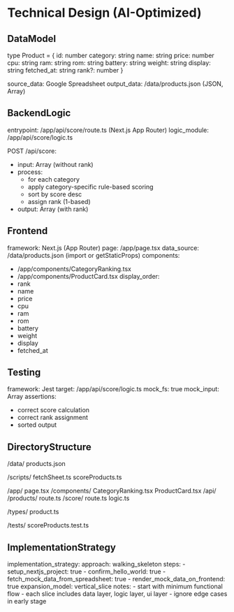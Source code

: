 # Technical Design (AI-Optimized)

## DataModel

type Product = {
  id: number
  category: string
  name: string
  price: number
  cpu: string
  ram: string
  rom: string
  battery: string
  weight: string
  display: string
  fetched_at: string
  rank?: number
}

source_data: Google Spreadsheet
output_data: /data/products.json (JSON, Array<Product>)

## BackendLogic

entrypoint: /app/api/score/route.ts (Next.js App Router)
logic_module: /app/api/score/logic.ts

POST /api/score:
  - input: Array<Product> (without rank)
  - process:
      - for each category
      - apply category-specific rule-based scoring
      - sort by score desc
      - assign rank (1-based)
  - output: Array<Product> (with rank)

## Frontend

framework: Next.js (App Router)
page: /app/page.tsx
data_source: /data/products.json (import or getStaticProps)
components:
  - /app/components/CategoryRanking.tsx
  - /app/components/ProductCard.tsx
display_order:
  - rank
  - name
  - price
  - cpu
  - ram
  - rom
  - battery
  - weight
  - display
  - fetched_at

## Testing

framework: Jest
target: /app/api/score/logic.ts
mock_fs: true
mock_input: Array<Product>
assertions:
  - correct score calculation
  - correct rank assignment
  - sorted output

## DirectoryStructure

/data/
  products.json

/scripts/
  fetchSheet.ts
  scoreProducts.ts

/app/
  page.tsx
  /components/
    CategoryRanking.tsx
    ProductCard.tsx
  /api/
    /products/
      route.ts
    /score/
      route.ts
      logic.ts

/types/
  product.ts

/tests/
  scoreProducts.test.ts

## ImplementationStrategy

implementation_strategy:
  approach: walking_skeleton
  steps:
    - setup_nextjs_project: true
    - confirm_hello_world: true
    - fetch_mock_data_from_spreadsheet: true
    - render_mock_data_on_frontend: true
  expansion_model: vertical_slice
  notes:
    - start with minimum functional flow
    - each slice includes data layer, logic layer, ui layer
    - ignore edge cases in early stage
